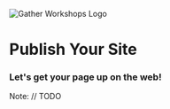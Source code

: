 ![Gather Workshops Logo](images/gw_logo_header.png)

# Publish Your Site
### Let's get your page up on the web!


Note:
// TODO